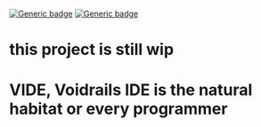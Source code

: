 [![Generic badge](https://img.shields.io/badge/DENO-TS-black)](deno)    [![Generic badge](https://img.shields.io/badge/VUE-JS-lightgreen)](vue)

# this project is still wip

# VIDE, Voidrails IDE is the natural habitat or every programmer

